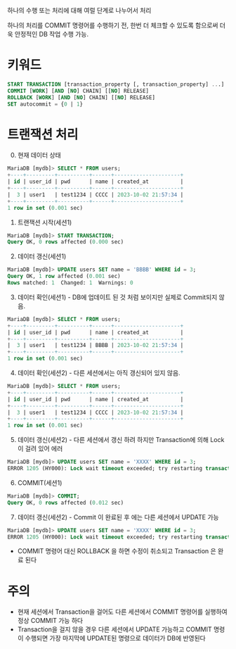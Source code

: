 하나의 수행 또는 처리에 대해 여럴 단계로 나누어서 처리

하나의 처리를 COMMIT 명령어를 수행하기 전, 한번 더 체크할 수 있도록 함으로써 더욱 안정적인 DB 작업 수행 가능.

# 키워드

```sql
START TRANSACTION [transaction_property [, transaction_property] ...] | BEGIN [WORK]
COMMIT [WORK] [AND [NO] CHAIN] [[NO] RELEASE]
ROLLBACK [WORK] [AND [NO] CHAIN] [[NO] RELEASE]
SET autocommit = {0 | 1}
```


# 트랜잭션 처리

0. 현재 데이터 상태

```sql
MariaDB [mydb]> SELECT * FROM users;
+----+---------+----------+------+---------------------+
| id | user_id | pwd      | name | created_at          |
+----+---------+----------+------+---------------------+
|  3 | user1   | test1234 | CCCC | 2023-10-02 21:57:34 |
+----+---------+----------+------+---------------------+
1 row in set (0.001 sec)
```

1. 트랜잭션 시작(세션1)

```sql
MariaDB [mydb]> START TRANSACTION;
Query OK, 0 rows affected (0.000 sec)
```

2. 데이터 갱신(세션1)

```sql
MariaDB [mydb]> UPDATE users SET name = 'BBBB' WHERE id = 3;
Query OK, 1 row affected (0.001 sec)
Rows matched: 1  Changed: 1  Warnings: 0
```

3. 데이터 확인(세션1) - DB에 업데이트 된 것 처럼 보이지만 실제로 Commit되지 않음.

```sql
MariaDB [mydb]> SELECT * FROM users;
+----+---------+----------+------+---------------------+
| id | user_id | pwd      | name | created_at          |
+----+---------+----------+------+---------------------+
|  3 | user1   | test1234 | BBBB | 2023-10-02 21:57:34 |
+----+---------+----------+------+---------------------+
1 row in set (0.001 sec)
```

4. 데이터 확인(세션2) - 다른 세션에서는 아직 갱신되어 있지 않음.

```sql
MariaDB [mydb]> SELECT * FROM users;
+----+---------+----------+------+---------------------+
| id | user_id | pwd      | name | created_at          |
+----+---------+----------+------+---------------------+
|  3 | user1   | test1234 | CCCC | 2023-10-02 21:57:34 |
+----+---------+----------+------+---------------------+
1 row in set (0.001 sec)
```

5. 데이터 갱신(세션2) - 다른 세션에서 갱신 하려 하지만 Transaction에 의해 Lock이 걸려 있어 에러

```sql
MariaDB [mydb]> UPDATE users SET name = 'XXXX' WHERE id = 3;
ERROR 1205 (HY000): Lock wait timeout exceeded; try restarting transaction
```

6. COMMIT(세션1)

```sql
MariaDB [mydb]> COMMIT;
Query OK, 0 rows affected (0.012 sec)
```

7. 데이터 갱신(세션2) - Commit 이 완료된 후 에는 다른 세션에서 UPDATE 가능

```sql
MariaDB [mydb]> UPDATE users SET name = 'XXXX' WHERE id = 3;
ERROR 1205 (HY000): Lock wait timeout exceeded; try restarting transaction
```

- COMMIT 명령어 대신 ROLLBACK 을 하면 수정이 취소되고 Transaction 은 완료 된다

# 주의

- 현재 세션에서 Transaction을 걸어도 다른 세션에서 COMMIT 명령어를 실행하여 정상 COMMIT 가능 하다
- Transaction을 걸지 않을 경우 다른 세션에서 UPDATE 가능하고 COMMIT 명령이 수행되면 가장 마지막에 UPDATE된 명령으로 데이터가 DB에 반영된다